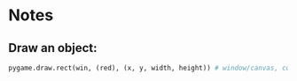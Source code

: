 # Notes

## Draw an object:

```python
pygame.draw.rect(win, (red), (x, y, width, height)) # window/canvas, color of object, and (x, y) positions in pixels (width & height) of object 
```